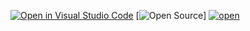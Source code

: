 [![Open in Visual Studio Code](https://classroom.github.com/assets/open-in-vscode-718a45dd9cf7e7f842a935f5ebbe5719a5e09af4491e668f4dbf3b35d5cca122.svg)](https://classroom.github.com/online_ide?assignment_repo_id=12365815&assignment_repo_type=AssignmentRepo)
[![Open Source](https://www.travelandleisure.com/thmb/uH1K1GZiMIzs4CaNGJEVEoaAKJc=/1500x0/filters:no_upscale():max_bytes(150000):strip_icc()/seal-dog-friendship-1-SEALDOGBFFS0120-3bd9d5f8f0ec4ec38d095745452b8313.jpg)]
[![open](https://media.timeout.com/images/105757031/image.jpg)](https://www.subway.com/nl-NL/?gclid=Cj0KCQjw1aOpBhCOARIsACXYv-f93fPH3y0gR5qwDmVKNmzsCVc89LzEjp6ygRJXa9fvnRnjB_mRMcoaArv1EALw_wcB)